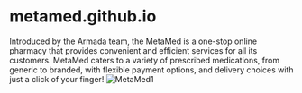 # metamed.github.io
Introduced by the Armada team, the MetaMed is a one-stop online pharmacy that provides convenient and efficient services for all its customers. MetaMed caters to a variety of prescribed medications, from generic to branded, with flexible payment options, and delivery choices with just a click of your finger!
![MetaMed1](https://user-images.githubusercontent.com/61749438/230556398-cf50c385-3cc6-44e8-bec8-a790283ce0c7.PNG)
